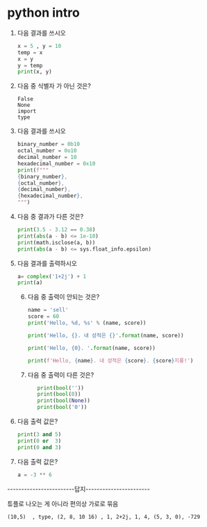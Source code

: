 # python intro

1. 다음 결과를 쓰시오

   ```python
   x = 5 , y = 10
   temp = x
   x = y 
   y = temp
   print(x, y)
   ```

   

2. 다음 중 식별자 가 아닌 것은?

    ```
    False 
    None
    import
    type
    ```




3. 다음 결과를 쓰시오

   ```python
   binary_number = 0b10
   octal_number = 0o10
   decimal_number = 10
   hexadecimal_number = 0x10
   print(f"""
   {binary_number}, 
   {octal_number},   
   {decimal_number}, 
   {hexadecimal_number},  
   """)
   ```




4. 다음 중 결과가 다른 것은?

   ```python
   print(3.5 - 3.12 == 0.38)
   print(abs(a - b) <= 1e-10)
   print(math.isclose(a, b))
   print(abs(a - b) <= sys.float_info.epsilon)
   ```




5. 다음 결과를 출력하시오

	```python
   a= complex('1+2j') + 1
   print(a)
	```

  

   6. 다음 중 출력이 안되는 것은?
   
      ````python
      name = 'sell'
      score = 60
      print('Hello, %d, %s' % (name, score))
      
      print('Hello, {}. 내 성적은 {}'.format(name, score))
      
      print('Hello, {0}. '.format(name, score))
      
      print(f'Hello, {name}. 내 성적은 {score}. {score}지롱!')
      ````




   7. 다음 중 출력이 다른 것은?

      ````python
         print(bool(''))
         print(bool(0))
         print(bool(None))
         print(bool('0'))
      ````




 8. 다음 출력 값은?

     ```python
     print(3 and 5)
     print(0 or  3)
     print(0 and 3)
     
     ```

     

9. 다음 출력 값은?

   ```python
   a = -3 ** 6
   ```

   







------------------------답지-----------------------

튜플로 나오는 게 아니라 편의상 가로로 묶음











```
(10,5)  , type, (2, 8, 10 16) , 1, 2+2j, 1, 4, (5, 3, 0), -729
```